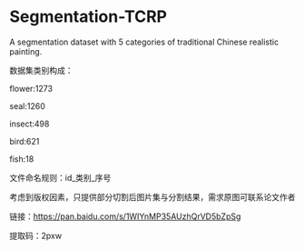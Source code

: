 # Segmentation-TCRP
A segmentation dataset with 5 categories of traditional Chinese realistic painting.

数据集类别构成：

flower:1273

seal:1260

insect:498

bird:621

fish:18

文件命名规则：id_类别_序号

考虑到版权因素，只提供部分切割后图片集与分割结果，需求原图可联系论文作者

链接：https://pan.baidu.com/s/1WIYnMP35AUzhQrVD5bZpSg 

提取码：2pxw
